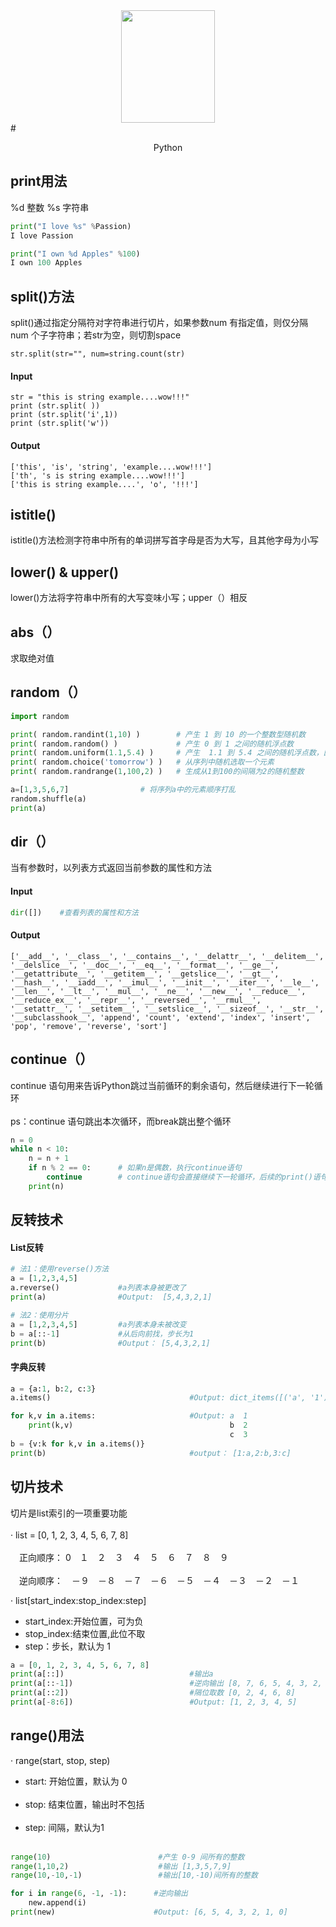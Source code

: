 <div align=center><img width="150" height="180" src=https://i.loli.net/2019/10/23/iU9OX5LN1kZMSGm.png></div>
# <p align="center">Python</p>

## print用法
%d  整数           %s 字符串
```python
print("I love %s" %Passion)
I love Passion

print("I own %d Apples" %100)
I own 100 Apples
```
## split()方法
split()通过指定分隔符对字符串进行切片，如果参数num 有指定值，则仅分隔 num 个子字符串；若str为空，则切割space
```
str.split(str="", num=string.count(str)
```
#### Input
```
str = "this is string example....wow!!!"
print (str.split( ))
print (str.split('i',1))
print (str.split('w'))
```
#### Output
```
['this', 'is', 'string', 'example....wow!!!']
['th', 's is string example....wow!!!']
['this is string example....', 'o', '!!!']
```
## istitle()
istitle()方法检测字符串中所有的单词拼写首字母是否为大写，且其他字母为小写

## lower() & upper()
lower()方法将字符串中所有的大写变味小写；upper（）相反

## abs（）
求取绝对值

## random（）
```python
import random

print( random.randint(1,10) )        # 产生 1 到 10 的一个整数型随机数  
print( random.random() )             # 产生 0 到 1 之间的随机浮点数
print( random.uniform(1.1,5.4) )     # 产生  1.1 到 5.4 之间的随机浮点数，区间可以不是整数
print( random.choice('tomorrow') )   # 从序列中随机选取一个元素
print( random.randrange(1,100,2) )   # 生成从1到100的间隔为2的随机整数

a=[1,3,5,6,7]                # 将序列a中的元素顺序打乱
random.shuffle(a)
print(a)
```

## dir（）
当有参数时，以列表方式返回当前参数的属性和方法
#### Input
```python
dir([])    #查看列表的属性和方法
```
#### Output
```
['__add__', '__class__', '__contains__', '__delattr__', '__delitem__', '__delslice__', '__doc__', '__eq__', '__format__', '__ge__', '__getattribute__', '__getitem__', '__getslice__', '__gt__', '__hash__', '__iadd__', '__imul__', '__init__', '__iter__', '__le__', '__len__', '__lt__', '__mul__', '__ne__', '__new__', '__reduce__', '__reduce_ex__', '__repr__', '__reversed__', '__rmul__', '__setattr__', '__setitem__', '__setslice__', '__sizeof__', '__str__', '__subclasshook__', 'append', 'count', 'extend', 'index', 'insert', 'pop', 'remove', 'reverse', 'sort']
```

## continue（）
continue 语句用来告诉Python跳过当前循环的剩余语句，然后继续进行下一轮循环 </br></br>
ps：continue 语句跳出本次循环，而break跳出整个循环
```python
n = 0
while n < 10:
    n = n + 1
    if n % 2 == 0:      # 如果n是偶数，执行continue语句
        continue        # continue语句会直接继续下一轮循环，后续的print()语句不会执行
    print(n)
```
## 反转技术
#### List反转
```python
# 法1：使用reverse()方法
a = [1,2,3,4,5]
a.reverse()             #a列表本身被更改了
print(a)                #Output:  [5,4,3,2,1]  

# 法2：使用分片
a = [1,2,3,4,5]         #a列表本身未被改变
b = a[::-1]             #从后向前找，步长为1
print(b)                #Output： [5,4,3,2,1]
``` 
#### 字典反转
```python
a = {a:1, b:2, c:3}
a.items()                               #Output: dict_items([('a', '1'), ('b', '2'),('c','3')])

for k,v in a.items:                     #Output: a  1
    print(k,v)                                   b  2
                                                 c  3
b = {v:k for k,v in a.items()}          
print(b)                                #output： [1:a,2:b,3:c]
```

## 切片技术
切片是list索引的一项重要功能 </br></br>
· list = [0, 1, 2, 3, 4, 5, 6, 7, 8] </br></br>
　正向顺序：  0　１　２　３　４　５　６　７　８　９ </br></br>
　逆向顺序：　－９　－８　－７　－６　－５　－４　－３　－２　－１

· list[start_index:stop_index:step]
+ start_index:开始位置，可为负
+ stop_index:结束位置,此位不取
+ step：步长，默认为 1

```python
a = [0, 1, 2, 3, 4, 5, 6, 7, 8]
print(a[::])                            #输出a
print(a[::-1])                          #逆向输出 [8, 7, 6, 5, 4, 3, 2, 1]
print(a[::2])                           #隔位取数 [0, 2, 4, 6, 8]
print(a[-8:6])                          #Output: [1, 2, 3, 4, 5]
```
## range()用法
· range(start, stop, step)
+ start: 开始位置，默认为 0 </br></br>
+ stop: 结束位置，输出时不包括 </br></br>
+ step: 间隔，默认为1 </br></br>
```python
range(10)                        #产生 0-9 间所有的整数
range(1,10,2)                    #输出 [1,3,5,7,9]
range(10,-10,-1)                 #输出[10,-10)间所有的整数

for i in range(6, -1, -1):      #逆向输出
    new.append(i)
print(new)                      #Output: [6, 5, 4, 3, 2, 1, 0]

```


